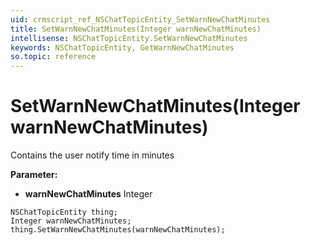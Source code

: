 ```yaml
---
uid: crmscript_ref_NSChatTopicEntity_SetWarnNewChatMinutes
title: SetWarnNewChatMinutes(Integer warnNewChatMinutes)
intellisense: NSChatTopicEntity.SetWarnNewChatMinutes
keywords: NSChatTopicEntity, GetWarnNewChatMinutes
so.topic: reference
---
```


# SetWarnNewChatMinutes(Integer warnNewChatMinutes)

Contains the user notify time in minutes

**Parameter:** 
 - **warnNewChatMinutes** Integer

```crmscript
NSChatTopicEntity thing;
Integer warnNewChatMinutes;
thing.SetWarnNewChatMinutes(warnNewChatMinutes);
```

